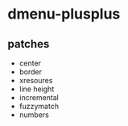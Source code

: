 # dmenu-plusplus

## patches

- center
- border
- xresoures
- line height
- incremental
- fuzzymatch
- numbers
